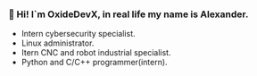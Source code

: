 ### 👋 Hi! I`m OxideDevX, in real life my name is Alexander.

- Intern cybersecurity specialist.
- Linux administrator.
- Itern CNC and robot industrial specialist.
- Python and C/C++ programmer(intern).
